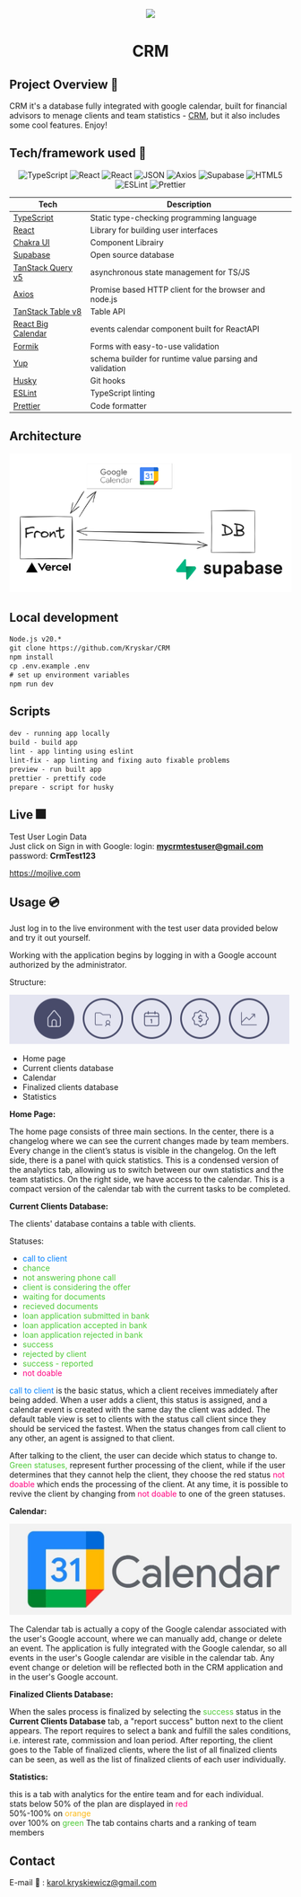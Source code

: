 <p align="center">
  <img src="https://cdn-icons-png.flaticon.com/512/6295/6295417.png" width="100" />
</p>
<p align="center">
    <h1 align="center">CRM</h1>
</p>


## Project Overview 📠

CRM it's a database fully integrated with google calendar, built for financial advisors to menage clients and team statistics - [CRM](https://www.myPage.pl), but it also includes some cool features. Enjoy!

## Tech/framework used 🧰

<p align="center">
    <img src="https://img.shields.io/badge/TypeScript-3178C6.svg?style=flat&logo=TypeScript&logoColor=white" alt="TypeScript">
    <img src="https://img.shields.io/badge/React-61DAFB.svg?style=flat&logo=React&logoColor=black" alt="React">
     <img src="https://img.shields.io/badge/Chakra--UI-319795?flat&logo=chakra-ui&logoColor=white" alt="React">
    <img src="https://img.shields.io/badge/JSON-000000.svg?style=flat&logo=JSON&logoColor=white" alt="JSON">
	<img src="https://img.shields.io/badge/Axios-5A29E4.svg?style=flat&logo=Axios&logoColor=white" alt="Axios">
    <img src="https://img.shields.io/badge/Supabase-3ECF8E?style=flat&logo=supabase&logoColor=white" alt="Supabase">
    <img src="https://img.shields.io/badge/HTML5-E34F26.svg?style=flat&logo=HTML5&logoColor=white" alt="HTML5">
    <img src="https://img.shields.io/badge/ESLint-4B32C3.svg?style=flat&logo=ESLint&logoColor=white" alt="ESLint">
    <img src="https://img.shields.io/badge/Prettier-F7B93E.svg?style=flat&logo=Prettier&logoColor=black" alt="Prettier">
</p>

| Tech                                                      | Description                                                   |
| --------------------------------------------------------- | ------------------------------------------------------------- |
| [TypeScript](https://www.typescriptlang.org/)             | Static type-checking programming language                     |
| [React](https://reactjs.org/)                             | Library for building user interfaces                          |
| [Chakra UI](https://v2.chakra-ui.com/)                    | Component Librairy                                            |
| [Supabase](https://supabase.com/)                         | Open source database                                          |
| [TanStack Query v5](https://tanstack.com/query/latest)    | asynchronous state management for TS/JS                       |
| [Axios](https://github.com/axios/axios)                   | Promise based HTTP client for the browser and node.js         |
| [TanStack Table v8](https://tanstack.com/table/latest)    | Table API                                                     |
| [React Big Calendar](https://www.npmjs.com/package/react-big-calendar)    |events calendar component built for ReactAPI   |
| [Formik](https://react-hook-form.com)                     | Forms with easy-to-use validation                             |
| [Yup](https://github.com/jquense/yup)                     | schema builder for runtime value parsing and validation       |
| [Husky](https://github.comtypicode/husky)                 | Git hooks                                                     |
| [ESLint](https://eslint.org/)                             | TypeScript linting                                            |
| [Prettier](https://prettier.io/)                          | Code formatter                                                |


## Architecture
![arch](./screenshots/arch.png)

## Local development
```Prerequisite
Node.js v20.*
git clone https://github.com/Kryskar/CRM
npm install
cp .env.example .env
# set up environment variables
npm run dev
```
## Scripts
```
dev - running app locally
build - build app 
lint - app linting using eslint 
lint-fix - app linting and fixing auto fixable problems 
preview - run built app 
prettier - prettify code 
prepare - script for husky
```
## Live 🎆
Test User Login Data</br>
Just click on Sign in with Google:
login: <b>mycrmtestuser@gmail.com</b></br>
password: <b>CrmTest123</b>

https://mojlive.com

## Usage 💿

Just log in to the live environment with the test user data provided below and try it out yourself.

Working with the application begins by logging in with a Google account authorized by the administrator.

Structure:

![menu](./screenshots/menu.png) 

- Home page
- Current clients database
- Calendar
- Finalized clients database
- Statistics

<b>Home Page:</b>

The home page consists of three main sections. In the center, there is a changelog where we can see the current changes made by team members. Every change in the client’s status is visible in the changelog. On the left side, there is a panel with quick statistics. This is a condensed version of the analytics tab, allowing us to switch between our own statistics and the team statistics. On the right side, we have access to the calendar. This is a compact version of the calendar tab with the current tasks to be completed.

<b>Current Clients Database:</b>

The clients' database contains a table with clients.

Statuses:
- <span style="color:#007FFF;">call to client</span>
- <span style="color:#4cca36;">chance</span>
- <span style="color:#4cca36;">not answering phone call</span>
- <span style="color:#4cca36;">client is considering the offer</span>
- <span style="color:#4cca36;">waiting for documents</span>
- <span style="color:#4cca36;">recieved documents</span>
- <span style="color:#4cca36;">loan application submitted in bank</span>
- <span style="color:#4cca36;">loan application accepted in bank</span>
- <span style="color:#4cca36;">loan application rejected in bank</span>
- <span style="color:#4cca36;">success</span>
- <span style="color:#4cca36;">rejected by client</span>
- <span style="color:#4cca36;">success - reported</span>
- <span style="color:#FF007F;">not doable</span>

<span style="color:#007FFF;">call to client</span> is the basic status, which a client receives immediately after being added. When a user adds a client, this status is assigned, and a calendar event is created with the same day the client was added. The default table view is set to clients with the status call client since they should be serviced the fastest. When the status changes from call client to any other, an agent is assigned to that client.

After talking to the client, the user can decide which status to change to. <span style="color:#4cca36;">Green statuses,</span> represent further processing of the client, while if the user determines that they cannot help the client, they choose the red status <span style="color:#FF007F;">not doable</span> which ends the processing of the client. At any time, it is possible to revive the client by changing from <span style="color:#FF007F;">not doable</span> to one of the green statuses.

<b>Calendar:</b></br>

![googleCalendarLogo](./screenshots/google+calendar.jpg) 

The Calendar tab is actually a copy of the Google calendar associated with the user's Google account, where we can manually add, change or delete an event. The application is fully integrated with the Google calendar, so all events in the user's Google calendar are visible in the calendar tab. Any event change or deletion will be reflected both in the CRM application and in the user's Google account.

<b>Finalized Clients Database:</b></br>

When the sales process is finalized by selecting the <span style="color:#4cca36;">success</span> status in the <b>Current Clients Database</b> tab, a "report success" button next to the client appears. The report requires to select a bank and fulfill the sales conditions, i.e. interest rate, commission and loan period. After reporting, the client goes to the Table of finalized clients, where the list of all finalized clients can be seen, as well as the list of finalized clients of each user individually.

<b>Statistics:</b></br>

this is a tab with analytics for the entire team and for each individual. </br>
stats below 50% of the plan are displayed in <span style="color:#FF007F;">red</span></br>
 50%-100% on <span style="color:#FDB913;">orange</span> </br>
 over 100% on <span style="color:#4cca36;">green</span>
 The tab contains charts and a ranking of team members

 ## Contact 
E-mail 📧 : karol.kryskiewicz@gmail.com </br>
